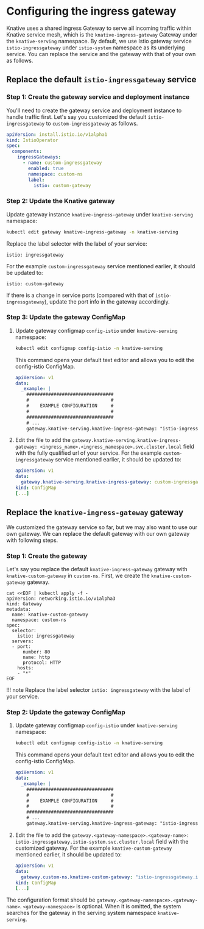 # Configuring the ingress gateway

Knative uses a shared ingress Gateway to serve all incoming traffic within
Knative service mesh, which is the `knative-ingress-gateway` Gateway under
the `knative-serving` namespace. By default, we use Istio gateway service
`istio-ingressgateway` under `istio-system` namespace as its underlying service.
You can replace the service and the gateway with that of your own as follows.

## Replace the default `istio-ingressgateway` service

### Step 1: Create the gateway service and deployment instance

You'll need to create the gateway service and deployment instance to handle
traffic first. Let's say you customized the default `istio-ingressgateway` to
`custom-ingressgateway` as follows.

```yaml
apiVersion: install.istio.io/v1alpha1
kind: IstioOperator
spec:
  components:
    ingressGateways:
      - name: custom-ingressgateway
        enabled: true
        namespace: custom-ns
        label:
          istio: custom-gateway
```

### Step 2: Update the Knative gateway

Update gateway instance `knative-ingress-gateway` under `knative-serving`
namespace:

```bash
kubectl edit gateway knative-ingress-gateway -n knative-serving
```

Replace the label selector with the label of your service:

```
istio: ingressgateway
```

For the example `custom-ingressgateway` service mentioned earlier, it should be updated to:

```
istio: custom-gateway
```

If there is a change in service ports (compared with that of
`istio-ingressgateway`), update the port info in the gateway accordingly.

### Step 3: Update the gateway ConfigMap

1. Update gateway configmap `config-istio` under `knative-serving`
namespace:

     ```bash
     kubectl edit configmap config-istio -n knative-serving
     ```

     This command opens your default text editor and allows you to edit the config-istio ConfigMap.

     ```yaml
     apiVersion: v1
     data:
       _example: |
         ################################
         #                              #
         #    EXAMPLE CONFIGURATION     #
         #                              #
         ################################
         # ...
         gateway.knative-serving.knative-ingress-gateway: "istio-ingressgateway.istio-system.svc.cluster.local"
     ```

1. Edit the file to add the `gateway.knative-serving.knative-ingress-gateway: <ingress_name>.<ingress_namespace>.svc.cluster.local` field with
the fully qualified url of your service.
For the example `custom-ingressgateway` service mentioned earlier, it should be updated to:

     ```yaml
     apiVersion: v1
     data:
       gateway.knative-serving.knative-ingress-gateway: custom-ingressgateway.custom-ns.svc.cluster.local
     kind: ConfigMap
     [...]
     ```

## Replace the `knative-ingress-gateway` gateway

We customized the gateway service so far, but we may also want to use our own gateway.
We can replace the default gateway with our own gateway with following steps.

### Step 1: Create the gateway

Let's say you replace the default `knative-ingress-gateway` gateway with
`knative-custom-gateway` in `custom-ns`.
First, we create the `knative-custom-gateway` gateway.

```
cat <<EOF | kubectl apply -f -
apiVersion: networking.istio.io/v1alpha3
kind: Gateway
metadata:
  name: knative-custom-gateway
  namespace: custom-ns
spec:
  selector:
    istio: ingressgateway
  servers:
  - port:
      number: 80
      name: http
      protocol: HTTP
    hosts:
    - "*"
EOF
```

!!! note
    Replace the label selector `istio: ingressgateway` with the label of your service.

### Step 2: Update the gateway ConfigMap

1. Update gateway configmap `config-istio` under `knative-serving`
namespace:

     ```bash
     kubectl edit configmap config-istio -n knative-serving
     ```

     This command opens your default text editor and allows you to edit the config-istio ConfigMap.

     ```yaml
     apiVersion: v1
     data:
       _example: |
         ################################
         #                              #
         #    EXAMPLE CONFIGURATION     #
         #                              #
         ################################
         # ...
         gateway.knative-serving.knative-ingress-gateway: "istio-ingressgateway.istio-system.svc.cluster.local"
     ```

1. Edit the file to add the `gateway.<gateway-namespace>.<gateway-name>: istio-ingressgateway.istio-system.svc.cluster.local` field with
the customized gateway.
For the example `knative-custom-gateway` mentioned earlier, it should be updated to:

     ```yaml
     apiVersion: v1
     data:
       gateway.custom-ns.knative-custom-gateway: "istio-ingressgateway.istio-system.svc.cluster.local"
     kind: ConfigMap
     [...]
     ```

The configuration format should be `gateway.<gateway-namespace>.<gateway-name>`.
`<gateway-namespace>` is optional. When it is omitted, the system searches for
the gateway in the serving system namespace `knative-serving`.
